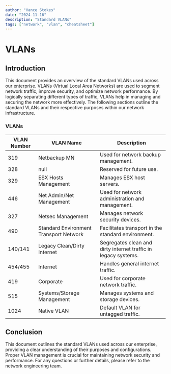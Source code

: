 ```yaml
---
author: "Vance Stokes"
date: "2024-11-16"
description: "Standard VLANs"
tags: ["network", "vlan", "cheatsheet"]
---
```


# VLANs

## Introduction

This document provides an overview of the standard VLANs used across our enterprise. VLANs (Virtual Local Area Networks) are used to segment network traffic, improve security, and optimize network performance. By logically separating different types of traffic, VLANs help in managing and securing the network more effectively. The following sections outline the standard VLANs and their respective purposes within our network infrastructure.

### VLANs

| VLAN Number | VLAN Name | Description |
|-------------|-----------|-------------|
| 319         | Netbackup MN | Used for network backup management. |
| 328         | null | Reserved for future use. |
| 329         | ESX Hosts Management | Manages ESX host servers. |
| 446         | Net Admin/Net Management | Used for network administration and management. |
| 327         | Netsec Management | Manages network security devices. |
| 490         | Standard Environment Transport Network | Facilitates transport in the standard environment. |
| 140/141     | Legacy Clean/Dirty Internet | Segregates clean and dirty internet traffic in legacy systems. |
| 454/455     | Internet | Handles general internet traffic. |
| 419         | Corporate | Used for corporate network traffic. |
| 515         | Systems/Storage Management | Manages systems and storage devices. |
| 1024        | Native VLAN | Default VLAN for untagged traffic. |

## Conclusion

This document outlines the standard VLANs used across our enterprise, providing a clear understanding of their purposes and configurations. Proper VLAN management is crucial for maintaining network security and performance. For any questions or further details, please refer to the network engineering team.

